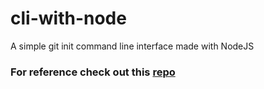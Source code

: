 # cli-with-node
A simple git init command line interface made with NodeJS

### For reference check out this [repo](https://github.com/sitepoint-editors/ginit) 
